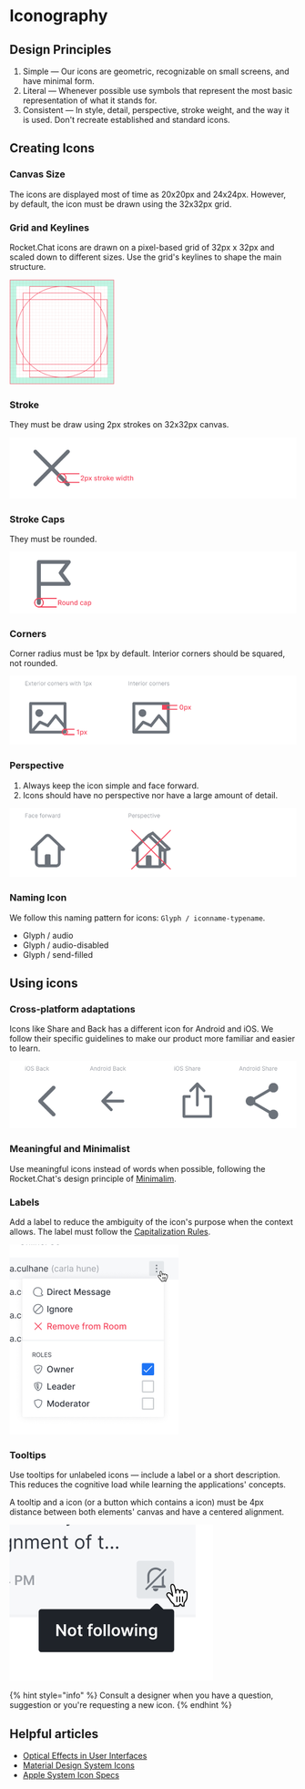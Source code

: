 # Iconography

## Design Principles

1. Simple — Our icons are geometric, recognizable on small screens, and have minimal form.
2. Literal — Whenever possible use symbols that represent the most basic representation of what it stands for.
3. Consistent — In style, detail, perspective, stroke weight, and the way it is used. Don't recreate established and standard icons.

## Creating Icons

### Canvas Size

The icons are displayed most of time as 20x20px and 24x24px. However, by default, the icon must be drawn using the 32x32px grid.

### Grid and Keylines

Rocket.Chat icons are drawn on a pixel-based grid of 32px x 32px and scaled down to different sizes. Use the grid's keylines to shape the main structure.

![](../../../../../.gitbook/assets/image-1%20%281%29%20%282%29%20%283%29%20%289%29%20%286%29%20%281%29.png)

### Stroke

They must be draw using 2px strokes on 32x32px canvas.

![](../../../../../.gitbook/assets/stroke.png)

### Stroke Caps

They must be rounded.

![](../../../../../.gitbook/assets/round-cap.png)

### Corners

Corner radius must be 1px by default. Interior corners should be squared, not rounded.

![](../../../../../.gitbook/assets/corners%20%281%29.png)

### Perspective

1. Always keep the icon simple and face forward.
2. Icons should have no perspective nor have a large amount of detail. 

![](../../../../../.gitbook/assets/perspective%20%281%29.png)

### Naming Icon

We follow this naming pattern for icons: `Glyph / iconname-typename`.

* Glyph / audio
* Glyph / audio-disabled
* Glyph / send-filled

## Using icons

### Cross-platform adaptations

Icons like Share and Back has a different icon for Android and iOS. We follow their specific guidelines to make our product more familiar and easier to learn.

![](../../../../../.gitbook/assets/platform.png)

### Meaningful and Minimalist

Use meaningful icons instead of words when possible, following the Rocket.Chat's design principle of [Minimalim](../principles.md#minimalism).

### Labels

Add a label to reduce the ambiguity of the icon's purpose when the context allows. The label must follow the [Capitalization Rules](capitalization-rules.md).

![](../../../../../.gitbook/assets/image%20%2811%29.png)

### Tooltips

Use tooltips for unlabeled icons — include a label or a short description. This reduces the cognitive load while learning the applications' concepts.

A tooltip and a icon \(or a button which contains a icon\) must be 4px distance between both elements' canvas and have a centered alignment.

![](../../../../../.gitbook/assets/image%20%2814%29.png)

{% hint style="info" %}
Consult a designer when you have a question, suggestion or you're requesting a new icon.
{% endhint %}

## Helpful articles

* [Optical Effects in User Interfaces](https://medium.muz.li/optical-effects-9fca82b4cd9a)
* [Material Design System Icons](https://material.io/design/iconography/system-icons.html#grid-and-keyline-shapes)
* [Apple System Icon Specs](https://developer.apple.com/design/human-interface-guidelines/ios/icons-and-images/system-icons/)

